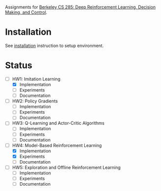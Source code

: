 Assignments for [Berkeley CS 285: Deep Reinforcement Learning, Decision Making, and Control](http://rail.eecs.berkeley.edu/deeprlcourse/).

# Installation
See [installation](hw1/installation.md) instruction to setup environment.

# Status
- [ ] HW1: Imitation Learning
  - [x] Implementation
  - [ ] Experiments
  - [ ] Documentation
- [ ] HW2: Policy Gradients
  - [ ] Implementation
  - [ ] Experiments
  - [ ] Documentation
- [ ] HW3: Q-Learning and Actor-Critic Algorithms
  - [ ] Implementation
  - [ ] Experiments
  - [ ] Documentation
- [ ] HW4: Model-Based Reinforcement Learning
  - [x] Implementation
  - [x] Experiments
  - [ ] Documentation
- [ ] HW5: Exploration and Offline Reinforcement Learning
  - [ ] Implementation
  - [ ] Experiments
  - [ ] Documentation
